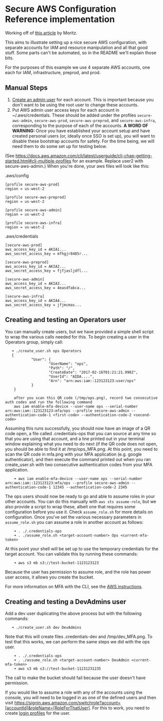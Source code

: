 # Secure AWS Configuration Reference implementation

Working off of [this article](https://www.thoughtworks.com/insights/blog/using-aws-security-first-class-citizen)
by Moritz.

This aims to illustrate setting up a nice secure AWS configuration, with separate accounts for IAM and resource manipulation and all that good stuff.
Some parts can't be automated, so in the README we'll explain those bits.

For the purposes of this example we use 4 separate AWS accounts, one each for IAM, infrastructure, preprod, and prod.

## Manual Steps
1. [Create an admin user](https://docs.aws.amazon.com/IAM/latest/UserGuide/getting-started_create-admin-group.html) for each account.
This is important because you don't want to be using the root user to change these accounts.
2. Put AWS admin user access keys for each account in ~/.aws/credentials. These should be added under the profiles `secure-aws-admin`, `secure-aws-prod`,
`secure-aws-preprod`, and `secure-aws-infra`, corresponding to the purpose of each of the accounts. **A WORD OF WARNING:** Once you have established your account setup
and have created personal users (or, ideally once SSO is set up), you will want to disable these bootstrap accounts for safety. For the time being, 
we will need them to do some set up for testing below.

(See https://docs.aws.amazon.com/cli/latest/userguide/cli-chap-getting-started.html#cli-multiple-profiles for an example.  Replace user2 with secure-aws-admin.) When you're done, your aws files will look like this:

.aws/config

    [profile secure-aws-prod]
    region = us-west-2

    [profile secure-aws-preprod]
    region = us-west-2

    [profile secure-aws-admin]
    region = us-west-2

    [profile secure-aws-infra]
    region = us-west-2

.aws/credentials

    [secure-aws-prod]
    aws_access_key_id = AKIA1...
    aws_secret_access_key = mfhgjr8485r...

    [secure-aws-preprod]
    aws_access_key_id = AKIA2...
    aws_secret_access_key = fjfjasljdfl...

    [secure-aws-admin]
    aws_access_key_id = AKIA3...
    aws_secret_access_key = 4easdfabca...

    [secure-aws-infra]
    aws_access_key_id = AKIA4...
    aws_secret_access_key = jfjmcmas...

## Creating and testing an Operators user
You can manually create users, but we have provided a simple shell script to wrap the various calls needed for this.
To begin creating a user in the Operators group, simply call:

       ➜ ./create_user.sh ops Operators
       {
                "User": {
                        "UserName": "ops",
                        "Path": "/",
                        "CreateDate": "2017-02-16T01:21:21.998Z",
                        "UserId": "AIDA....",
                        "Arn": "arn:aws:iam::123123123:user/ops"
                }
        }

        after you scan this QR code (/tmp/ops.png), record two consecutive auth codes and run the following command
        aws iam enable-mfa-device --user-name ops --serial-number arn:aws:iam::123123123:mfa/ops --profile secure-aws-admin --authentication-code-1 <first-code> --authentication-code-2 <second-code>


Assuming this runs successfully, you should now have an image of a QR code open, a file called .credentials-ops that you can source
at any time so that you are using that account, and a line printed out in your terminal window explaining what you need to do next
(if the QR code does not open, you should be able to find it at /tmp/ops\_MFA.png.  At this point, you need to scan the QR code in
mfa.png with your MFA application (e.g. google authenticator), and then execute the command printed out when you ran create\_user.sh
with two consecutive authentication codes from your MFA application.

        ➜ aws iam enable-mfa-device --user-name ops --serial-number arn:aws:iam::123123123:mfa/ops --profile secure-aws-admin --authentication-code-1 12345 --authentication-code-2 2345

The ops users should now be ready to go and able to assume roles in your other accounts. You can do this manually with `aws sts assume-role`,
but we also provide a script to wrap these, albeit one that requires some configuration before you use it. Check `assume_role.sh` for more
details on configuration. Once you've set the various necessary parameters in `assume_role.sh` you can assume a role in another account as
follows:

        ➜ . ./.credentials-ops
        ➜ . ./assume_role.sh <target-account-number> Ops <current-mfa-token>

At this point your shell will be set up to use the temporary credentials for the target account. You can validate this by running these
commands:

        ➜ aws s3 mb s3://test-bucket-1123123123

Because the user has permission to assume role, and the role has power user access, it allows you create the bucket.

For more information on MFA with the CLI, see the [AWS instructions](https://aws.amazon.com/premiumsupport/knowledge-center/authenticate-mfa-cli/).

## Creating and testing a DevAdmins user
Add a dev user duplicating the above process but with the following commands:

       ➜ ./create_user.sh dev DevAdmins
       
Note that this will create files .credentials-dev and /tmp/dev\_MFA.png. To test that this works,
we can perform the same steps we did with the ops user.

        ➜ . ./.credentials-ops
        ➜ . ./assume_role.sh <target-account-number> DevAdmin <current-mfa-token>
        ➜ aws s3 mb s3://test-bucket-11231231235

The call to make the bucket should fail because the user doesn't have permission.

If you would like to assume a role with any of the accounts using the console, you will need to be logged in as one of the defined users and then visit 
https://signin.aws.amazon.com/switchrole?account=[accountId]&roleName=[RoleForThatUser]. 
For this to work, you need to create [login profiles](http://docs.aws.amazon.com/cli/latest/reference/iam/create-login-profile.html) 
for the user.
